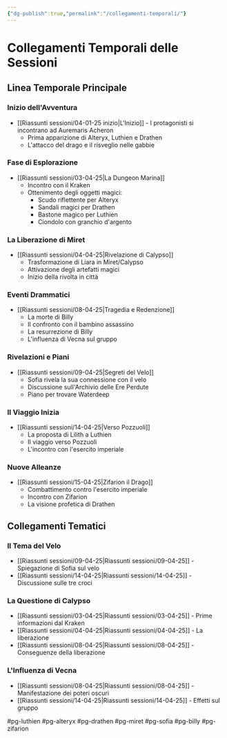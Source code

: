 ```yaml
---
{"dg-publish":true,"permalink":"/collegamenti-temporali/"}
---
```


# Collegamenti Temporali delle Sessioni

## Linea Temporale Principale

### Inizio dell'Avventura
- [[Riassunti sessioni/04-01-25 inizio\|L'Inizio]] - I protagonisti si incontrano ad Auremaris Acheron
  - Prima apparizione di Alteryx, Luthien e Drathen
  - L'attacco del drago e il risveglio nelle gabbie

### Fase di Esplorazione
- [[Riassunti sessioni/03-04-25\|La Dungeon Marina]]
  - Incontro con il Kraken
  - Ottenimento degli oggetti magici:
    - Scudo riflettente per Alteryx
    - Sandali magici per Drathen
    - Bastone magico per Luthien
    - Ciondolo con granchio d'argento

### La Liberazione di Miret
- [[Riassunti sessioni/04-04-25\|Rivelazione di Calypso]]
  - Trasformazione di Liara in Miret/Calypso
  - Attivazione degli artefatti magici
  - Inizio della rivolta in città

### Eventi Drammatici
- [[Riassunti sessioni/08-04-25\|Tragedia e Redenzione]]
  - La morte di Billy
  - Il confronto con il bambino assassino
  - La resurrezione di Billy
  - L'influenza di Vecna sul gruppo

### Rivelazioni e Piani
- [[Riassunti sessioni/09-04-25\|Segreti del Velo]]
  - Sofia rivela la sua connessione con il velo
  - Discussione sull'Archivio delle Ere Perdute
  - Piano per trovare Waterdeep

### Il Viaggio Inizia
- [[Riassunti sessioni/14-04-25\|Verso Pozzuoli]]
  - La proposta di Lilith a Luthien
  - Il viaggio verso Pozzuoli
  - L'incontro con l'esercito imperiale

### Nuove Alleanze
- [[Riassunti sessioni/15-04-25\|Zifarion il Drago]]
  - Combattimento contro l'esercito imperiale
  - Incontro con Zifarion
  - La visione profetica di Drathen

## Collegamenti Tematici

### Il Tema del Velo
- [[Riassunti sessioni/09-04-25\|Riassunti sessioni/09-04-25]] - Spiegazione di Sofia sul velo
- [[Riassunti sessioni/14-04-25\|Riassunti sessioni/14-04-25]] - Discussione sulle tre croci

### La Questione di Calypso
- [[Riassunti sessioni/03-04-25\|Riassunti sessioni/03-04-25]] - Prime informazioni dal Kraken
- [[Riassunti sessioni/04-04-25\|Riassunti sessioni/04-04-25]] - La liberazione
- [[Riassunti sessioni/08-04-25\|Riassunti sessioni/08-04-25]] - Conseguenze della liberazione

### L'Influenza di Vecna
- [[Riassunti sessioni/08-04-25\|Riassunti sessioni/08-04-25]] - Manifestazione dei poteri oscuri
- [[Riassunti sessioni/14-04-25\|Riassunti sessioni/14-04-25]] - Effetti sul gruppo

#pg-luthien
#pg-alteryx
#pg-drathen
#pg-miret
#pg-sofia
#pg-billy
#pg-zifarion